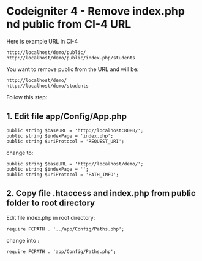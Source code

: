 # Codeigniter 4 - Remove index.php nd public from CI-4 URL
Here is example URL in CI-4
```
http://localhost/demo/public/
http://localhost/demo/public/index.php/students
```
You want to remove public from the URL and will be:
```
http://localhost/demo/
http://localhost/demo/students
```
Follow this step:
## 1. Edit file app/Config/App.php
```
public string $baseURL = 'http://localhost:8080/';
public string $indexPage = 'index.php';
public string $uriProtocol = 'REQUEST_URI';
```
change to:
```
public string $baseURL = 'http://localhost/demo/';
public string $indexPage = '';
public string $uriProtocol = 'PATH_INFO';

```
## 2. Copy file .htaccess and index.php from public folder to root directory
Edit file index.php in root directory:
```
require FCPATH . '../app/Config/Paths.php';
```
change into :
```
require FCPATH . 'app/Config/Paths.php';
```
